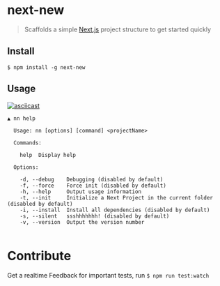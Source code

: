 # next-new
> Scaffolds a simple [Next.js](https://github.com/zeit/next.js) project structure to get started quickly

## Install

`$ npm install -g next-new`

## Usage

[![asciicast](https://asciinema.org/a/47yw9q6ru0s0o88wfmy7hvllh.png)](https://asciinema.org/a/47yw9q6ru0s0o88wfmy7hvllh)

```
▲ nn help

  Usage: nn [options] [command] <projectName>

  Commands:

    help  Display help

  Options:

    -d, --debug    Debugging (disabled by default)
    -f, --force    Force init (disabled by default)
    -h, --help     Output usage information
    -t, --init     Initialize a Next Project in the current folder (disabled by default)
    -i, --install  Install all dependencies (disabled by default)
    -s, --silent   ssshhhhhhh! (disabled by default)
    -v, --version  Output the version number


```
# Contribute
Get a realtime Feedback for important tests, run `$ npm run test:watch`